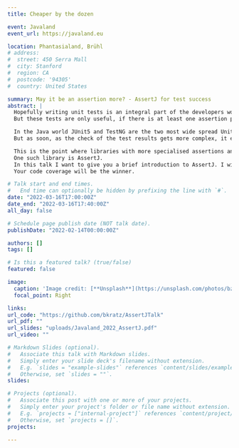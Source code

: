 ```yaml
---
title: Cheaper by the dozen

event: Javaland
event_url: https://javaland.eu

location: Phantasialand, Brühl
# address:
#  street: 450 Serra Mall
#  city: Stanford
#  region: CA
#  postcode: '94305'
#  country: United States

summary: May it be an assertion more? - AssertJ for test success
abstract: |
  Hopefully writing unit tests is an integral part of the developers working routine by now.
  But these tests are only useful, if there is at least one assertion per test. Even modern IDEs and static code analysis tools remind you, should there be a missing assertion for a test.

  In the Java world JUnit5 and TestNG are the two most wide spread Unit-Test frameworks. Both of them come with their own basic implementations for assertions and marchers. Like "assertEquals", "assertNull" or "assertTrue", just to name a few.
  But as soon, as the check of the test results gets more complex, it easily becomes quite cumbersome and hard to write such assertions.

  This is the point where libraries with more specialised assertions and matchers enter the field.  
  One such library is AssertJ.  
  In this talk I want to give you a brief introduction to AssertJ. I will use lots of code examples, which show how to make the writing of simple and complex assertions easy, more readable and even fun. And when you have fun, you want to do more of it.  
  Your code coverage will be the winner.

# Talk start and end times.
#   End time can optionally be hidden by prefixing the line with `#`.
date: "2022-03-16T17:00:00Z"
date_end: "2022-03-16T17:40:00Z"
all_day: false

# Schedule page publish date (NOT talk date).
publishDate: "2022-02-14T00:00:00Z"

authors: []
tags: []

# Is this a featured talk? (true/false)
featured: false

image:
  caption: 'Image credit: [**Unsplash**](https://unsplash.com/photos/bzdhc5b3Bxs)'
  focal_point: Right

links:
url_code: "https://github.com/bkratz/AssertJTalk"
url_pdf: ""
url_slides: "uploads/Javaland_2022_AssertJ.pdf"
url_video: ""

# Markdown Slides (optional).
#   Associate this talk with Markdown slides.
#   Simply enter your slide deck's filename without extension.
#   E.g. `slides = "example-slides"` references `content/slides/example-slides.md`.
#   Otherwise, set `slides = ""`.
slides: 

# Projects (optional).
#   Associate this post with one or more of your projects.
#   Simply enter your project's folder or file name without extension.
#   E.g. `projects = ["internal-project"]` references `content/project/deep-learning/index.md`.
#   Otherwise, set `projects = []`.
projects:

---
```

